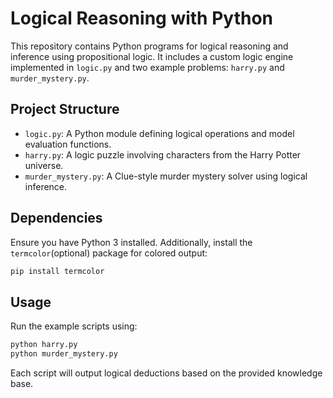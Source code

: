 # Logical Reasoning with Python

This repository contains Python programs for logical reasoning and inference using propositional logic. It includes a custom logic engine implemented in `logic.py` and two example problems: `harry.py` and `murder_mystery.py`.

## Project Structure

- `logic.py`: A Python module defining logical operations and model evaluation functions.
- `harry.py`: A logic puzzle involving characters from the Harry Potter universe.
- `murder_mystery.py`: A Clue-style murder mystery solver using logical inference.

## Dependencies

Ensure you have Python 3 installed. Additionally, install the `termcolor`(optional) package for colored output:

```bash
pip install termcolor
```

## Usage

Run the example scripts using:

```bash
python harry.py
python murder_mystery.py
```

Each script will output logical deductions based on the provided knowledge base.